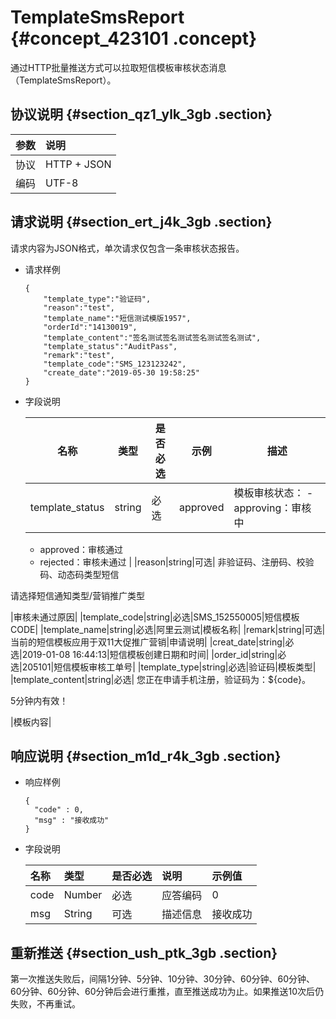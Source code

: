 # TemplateSmsReport {#concept_423101 .concept}

通过HTTP批量推送方式可以拉取短信模板审核状态消息（TemplateSmsReport）。

## 协议说明 {#section_qz1_ylk_3gb .section}

|参数|说明|
|:-|:-|
|协议|HTTP + JSON|
|编码|UTF-8|

## 请求说明 {#section_ert_j4k_3gb .section}

请求内容为JSON格式，单次请求仅包含一条审核状态报告。

-   请求样例

    ``` {#codeblock_qkf_pw2_s2j}
    {
        "template_type":"验证码",
        "reason":"test",
        "template_name":"短信测试模版1957",
        "orderId":"14130019",
        "template_content":"签名测试签名测试签名测试签名测试",
        "template_status":"AuditPass",
        "remark":"test",
        "template_code":"SMS_123123242",
        "create_date":"2019-05-30 19:58:25"
    }
    ```

-   字段说明

    |名称|类型|是否必选|示例|描述|
    |--|--|----|--|--|
    |template\_status|string|必选|approved|模板审核状态：     -   approving：审核中
    -   approved：审核通过
    -   rejected：审核未通过
 |
    |reason|string|可选| 非验证码、注册码、校验码、动态码类型短信

 请选择短信通知类型/营销推广类型

 |审核未通过原因|
    |template\_code|string|必选|SMS\_152550005|短信模板CODE|
    |template\_name|string|必选|阿里云测试|模板名称|
    |remark|string|可选|当前的短信模板应用于双11大促推广营销|申请说明|
    |creat\_date|string|必选|2019-01-08 16:44:13|短信模板创建日期和时间|
    |order\_id|string|必选|205101|短信模板审核工单号|
    |template\_type|string|必选|验证码|模板类型|
    |template\_content|string|必选| 您正在申请手机注册，验证码为：$\{code\}。

 5分钟内有效！

 |模板内容|


## 响应说明 {#section_m1d_r4k_3gb .section}

-   响应样例

    ``` {#codeblock_to1_t6d_9bc}
    {
      "code" : 0,
      "msg" : "接收成功"
    }
    ```

-   字段说明

    |名称|类型|是否必选|说明|示例值|
    |:-|:-|:---|:-|:--|
    |code|Number|必选|应答编码|0|
    |msg|String|可选|描述信息|接收成功|


## 重新推送 {#section_ush_ptk_3gb .section}

第一次推送失败后，间隔1分钟、5分钟、10分钟、30分钟、60分钟、60分钟、60分钟、60分钟、60分钟后会进行重推，直至推送成功为止。如果推送10次后仍失败，不再重试。

